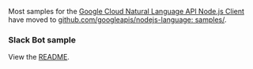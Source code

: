 Most samples for the [Google Cloud Natural Language API Node.js Client][client]
have moved to [github.com/googleapis/nodejs-language: samples/][samples].

[client]: https://github.com/googleapis/nodejs-language
[samples]: https://github.com/googleapis/nodejs-language/tree/master/samples

### Slack Bot sample

View the [README](slackbot/README.md).
